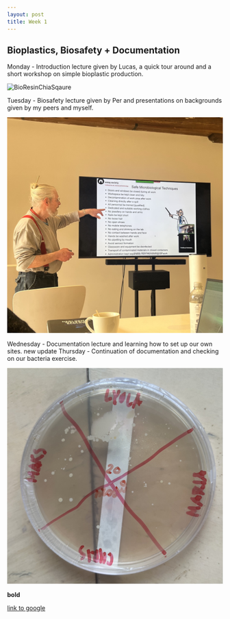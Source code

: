 ```yaml
---
layout: post
title: Week 1
---
```


## Bioplastics, Biosafety + Documentation


Monday - Introduction lecture given by Lucas, a quick tour around and a short workshop on simple bioplastic production.

![BioResinChiaSqaure](../images/BioResinChiaSquare.png)


Tuesday - Biosafety lecture given by Per and presentations on backgrounds given by my peers and myself.

![BioSafetyLecture](../images/BioSafetyLecture.jpg)

Wednesday - Documentation lecture and learning how to set up our own sites.
  new update
Thursday - Continuation of documentation and checking on our bacteria exercise.

![BacteriaExercisePlate](../images/BacteriaExercisePlate.jpg)


**bold**

[link to google](www.google.com)
